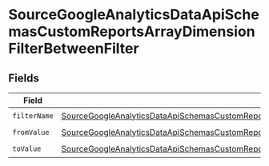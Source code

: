 # SourceGoogleAnalyticsDataApiSchemasCustomReportsArrayDimensionFilterBetweenFilter


## Fields

| Field                                                                                                                                                                                                                                           | Type                                                                                                                                                                                                                                            | Required                                                                                                                                                                                                                                        | Description                                                                                                                                                                                                                                     |
| ----------------------------------------------------------------------------------------------------------------------------------------------------------------------------------------------------------------------------------------------- | ----------------------------------------------------------------------------------------------------------------------------------------------------------------------------------------------------------------------------------------------- | ----------------------------------------------------------------------------------------------------------------------------------------------------------------------------------------------------------------------------------------------- | ----------------------------------------------------------------------------------------------------------------------------------------------------------------------------------------------------------------------------------------------- |
| `filterName`                                                                                                                                                                                                                                    | [SourceGoogleAnalyticsDataApiSchemasCustomReportsArrayDimensionFilterDimensionsFilter2ExpressionsFilterName](../../models/shared/SourceGoogleAnalyticsDataApiSchemasCustomReportsArrayDimensionFilterDimensionsFilter2ExpressionsFilterName.md) | :heavy_check_mark:                                                                                                                                                                                                                              | N/A                                                                                                                                                                                                                                             |
| `fromValue`                                                                                                                                                                                                                                     | [SourceGoogleAnalyticsDataApiSchemasCustomReportsArrayDimensionFilterFromValue](../../models/shared/SourceGoogleAnalyticsDataApiSchemasCustomReportsArrayDimensionFilterFromValue.md)                                                           | :heavy_check_mark:                                                                                                                                                                                                                              | N/A                                                                                                                                                                                                                                             |
| `toValue`                                                                                                                                                                                                                                       | [SourceGoogleAnalyticsDataApiSchemasCustomReportsArrayDimensionFilterToValue](../../models/shared/SourceGoogleAnalyticsDataApiSchemasCustomReportsArrayDimensionFilterToValue.md)                                                               | :heavy_check_mark:                                                                                                                                                                                                                              | N/A                                                                                                                                                                                                                                             |